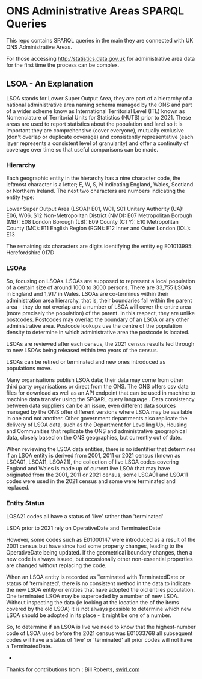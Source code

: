# ONS Administrative Areas SPARQL Queries

This repo contains SPARQL queries in the main they are connected with UK ONS Administrative Areas.

For those accessing http://statistics.data.gov.uk for administrative area data for the first time the process can be complex.

## LSOA - An Explanation
LSOA stands for Lower Super Output Area, they are part of a hierarchy of a national administrative area naming schema managed by the ONS and part of a wider scheme know as International Territorial Level (ITL) known as Nomenclature of Territorial Units for Statistics (NUTS) prior to 2021.  These areas are used to report statistics about the population and land so it is important they are comprehensive (cover everyone), mutually exclusive (don't overlap or duplicate coverage) and consistently representative (each layer represents a consistent level of granularity) and offer a continuity of coverage over time so that useful comparisons can be made.
### Hierarchy
Each geographic entity in the hierarchy has a nine character code, the leftmost character is a letter; E, W, S, N indicating England, Wales, Scotland or Northern Ireland. The next two characters are numbers indicating the entity type:

Lower Super Output Area (LSOA): E01, W01, S01
Unitary Authority (UA): E06, W06, S12
Non-Metropolitan District (NMD): E07
Metropolitan Borough (MB): E08
London Borough (LB): E09
County (CTY): E10
Metropolitan County (MC): E11
English Region (RGN): E12
Inner and Outer London (IOL): E13

The remaining six characters are digits identifying the entity eg E01013995: Herefordshire 017D
### LSOAs
So, focusing on LSOAs.  LSOAs are supposed to represent a local population of a certain size of around 1000 to 3000 persons.  There are 33,755 LSOAs in England and 1,917 in Wales.  LSOAs are co-terminus within their administration area hierarchy, that is, their boundaries fall within the parent area - they do not overlap and a number of LSOA will cover the entire area (more precisely the population) of the parent.  In this respect, they are unlike postcodes.  Postcodes may overlap the boundary of an LSOA or any other administrative area.  Postcode lookups use the centre of the population density to determine in which administrative area the postcode is located.

LSOAs are reviewed after each census, the 2021 census results fed through to new LSOAs being released within two years of the census.

LSOAs can be retired or terminated and new ones introduced as populations move.

Many organisations publish LSOA data; their data may come from other third party organisations or direct from the ONS.  The ONS offers csv data files for download as well as an API endpoint that can be used in machine to machine data transfer using the SPQARL query language .  Data consistency between data suppliers can be an issue, even different data sources managed by the ONS offer different versions where LSOA may be available in one and not another.  Other government departments also replicate the delivery of LSOA data, such as the Department for Levelling Up, Housing and Communities that replicate the ONS and administrative geographical data, closely based on the ONS geographies, but currently out of date.

When reviewing the LSOA data entities, there is no identifier that determines if an LSOA entity is derived from 2001, 2011 or 2021 census (known as  LSOA01, LSOA11, LSOA21), the collection of live LSOA codes covering England and Wales is made up of current live LSOA that may have originated from the 2001, 2011 or 2021 census, some LSOA01 and LSOA11 codes were used in the 2021 census and some were terminated and replaced.

### Entity Status 
LOSA21 codes all have a status of 'live' rather than 'terminated'

LSOA prior to 2021 rely on OperativeDate and TerminatedDate

However, some codes such as E01000147 were introduced as a result of the 2001 census but have since had some property changes, leading to the OperativeDate being updated.  If the geometrical boundary changes, then a new code is always issued, but occasionally other non-essential properties are changed without replacing the code.

When an LSOA entity is recorded as Terminated with TerminatedDate or status of 'terminated', there is no consistent method in the data to indicate the new LSOA entity or entities that have adopted the old entiies population.  One terminated LSOA may be superceded by a number of new LSOA. Without inspecting the data (ie looking at the location the of the items covered by the old LSOA) it is not always possible to determine which new LSOA should be adopted in its place - it might be one of a number.

So, to determine if an LSOA is live we need to know that the highest-number code of LSOA used before the 2021 census was E01033768 all subsequent codes will have a status of 'live' or 'terminated' all prior codes will not have a TerminatedDate.

- 

Thanks for contributions from : Bill Roberts, [swirl.com](https://swirl.com)